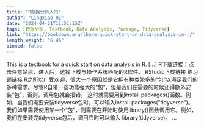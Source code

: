 ```yaml
---
title: "R数据分析入门"
author: "Lingxiao HE"
date: "2024-04-21T12:51:15Z"
tags: [数据分析, Textbook, Data Analysis, Package, Tidyverse]
link: "https://bookdown.org/lhe/a-quick-start-on-data-analysis-in-r/"
length_weight: "6.4%"
pinned: false
---
```


This is a textbook for a quick start on data analysis in R. [...] R下载链接：点击任意站点，进入后，选择下载与操作系统匹配的R软件。 RStudio下载链接 练习题链接 R之所以广受欢迎，很大一个原因就是它拥有种类繁多的“包”以满足我们的多种需求。尽管R自带一些功能强大的“包”，但是我们在需要的时候还得额外安装“包”，否则，调用包就会报错。 这时就需要用到install.packages()函数。例如，当我们需要安装tidyverse包时，可以输入install.packages("tidyverse")。 我们如果需要使用某一个“包”，则需要在开始时使用library()函数调用它。例如，我们在安装完tidyverse包后，调用它时可以输入 library(tidyverse)。 ...
